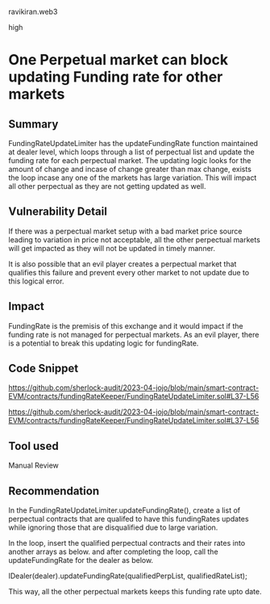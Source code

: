 ravikiran.web3

high

# One Perpetual market can block updating Funding rate for other markets

## Summary
FundingRateUpdateLimiter has the updateFundingRate function maintained at dealer level, which loops through a list of perpectual list and update the funding rate for each perpectual market.
The updating logic looks for the amount of change and incase of change greater than max change, exists the loop incase any one of the markets has large variation. This will  impact all other perpectual as they are not getting updated as well.

## Vulnerability Detail
If there was a perpectual market setup with a bad market price source leading to variation in price not acceptable, all the other perpectual markets will get impacted as they will not be updated in timely manner.

It is also possible that an evil player creates a perpectual market that qualifies this failure and prevent every other market to not update due to this logical error.

## Impact
FundingRate is the premisis of this exchange and it would impact if the funding rate is not managed for perpectual markets. As an evil player, there is a potential to break this updating logic for fundingRate.

## Code Snippet

https://github.com/sherlock-audit/2023-04-jojo/blob/main/smart-contract-EVM/contracts/fundingRateKeeper/FundingRateUpdateLimiter.sol#L37-L56

https://github.com/sherlock-audit/2023-04-jojo/blob/main/smart-contract-EVM/contracts/fundingRateKeeper/FundingRateUpdateLimiter.sol#L37-L56

## Tool used

Manual Review

## Recommendation
In the FundingRateUpdateLimiter.updateFundingRate(), create a list of perpectual contracts that are qualifed to have this fundingRates updates while ignoring those that are disqualified due to large variation.

In the loop, insert the qualified perpectual contracts and their rates into another arrays as below.
and after completing the loop, call the updateFundingRate for the dealer  as below.

IDealer(dealer).updateFundingRate(qualifiedPerpList, qualifiedRateList);

This way, all the other perpectual markets keeps this funding rate upto date.
